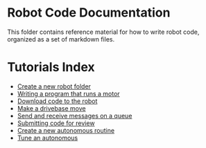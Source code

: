 # Robot Code Documentation
This folder contains reference material for how to write robot code, organized
as a set of markdown files.


# Tutorials Index
* [Create a new robot folder](tutorials/create-a-new-robot.md)
* [Writing a program that runs a motor](tutorials/create-a-simple-program-for-running-a-motor.md)
* [Download code to the robot](tutorials/download-code-to-the-robot.md)
* [Make a drivebase move](tutorials/make-a-drivebase-move.md)
* [Send and receive messages on a queue](tutorials/send-and-receive-messages-on-queues.md)
* [Submitting code for review](tutorials/submitting-code-for-a-review.md)
* [Create a new autonomous routine](tutorials/create-a-new-autonomous.md)
* [Tune an autonomous](tutorials/tune-an-autonomous.md)
